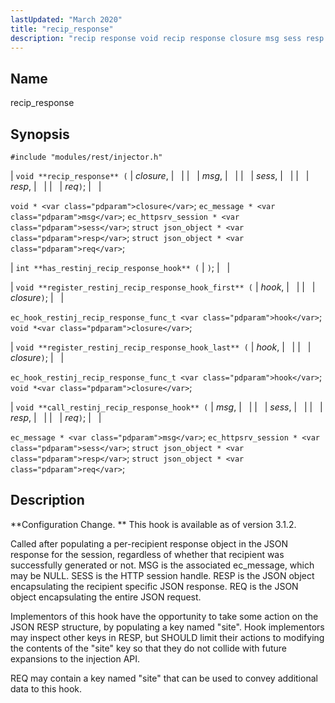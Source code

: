 ```yaml
---
lastUpdated: "March 2020"
title: "recip_response"
description: "recip response void recip response closure msg sess resp req void closure ec message msg ec httpsrv session sess struct json object resp struct json object req int has restinj recip response hook void register restinj recip response hook first hook closure ec hook restinj recip response func t hook..."
---
```


<a name="hooks.restinj.recip_response"></a> 
## Name

recip_response

## Synopsis

`#include "modules/rest/injector.h"`

| `void **recip_response** (` | <var class="pdparam">closure</var>, |   |
|   | <var class="pdparam">msg</var>, |   |
|   | <var class="pdparam">sess</var>, |   |
|   | <var class="pdparam">resp</var>, |   |
|   | <var class="pdparam">req</var>`)`; |   |

`void * <var class="pdparam">closure</var>`;
`ec_message * <var class="pdparam">msg</var>`;
`ec_httpsrv_session * <var class="pdparam">sess</var>`;
`struct json_object * <var class="pdparam">resp</var>`;
`struct json_object * <var class="pdparam">req</var>`;

| `int **has_restinj_recip_response_hook** (` | `)`; |   |

| `void **register_restinj_recip_response_hook_first** (` | <var class="pdparam">hook</var>, |   |
|   | <var class="pdparam">closure</var>`)`; |   |

`ec_hook_restinj_recip_response_func_t <var class="pdparam">hook</var>`;
`void *<var class="pdparam">closure</var>`;

| `void **register_restinj_recip_response_hook_last** (` | <var class="pdparam">hook</var>, |   |
|   | <var class="pdparam">closure</var>`)`; |   |

`ec_hook_restinj_recip_response_func_t <var class="pdparam">hook</var>`;
`void *<var class="pdparam">closure</var>`;

| `void **call_restinj_recip_response_hook** (` | <var class="pdparam">msg</var>, |   |
|   | <var class="pdparam">sess</var>, |   |
|   | <var class="pdparam">resp</var>, |   |
|   | <var class="pdparam">req</var>`)`; |   |

`ec_message * <var class="pdparam">msg</var>`;
`ec_httpsrv_session * <var class="pdparam">sess</var>`;
`struct json_object * <var class="pdparam">resp</var>`;
`struct json_object * <var class="pdparam">req</var>`;<a name="idp45032304"></a> 
## Description

**Configuration Change. ** This hook is available as of version 3.1.2.

Called after populating a per-recipient response object in the JSON response for the session, regardless of whether that recipient was successfully generated or not. MSG is the associated ec_message, which may be NULL. SESS is the HTTP session handle. RESP is the JSON object encapsulating the recipient specific JSON response. REQ is the JSON object encapsulating the entire JSON request.

Implementors of this hook have the opportunity to take some action on the JSON RESP structure, by populating a key named "site". Hook implementors may inspect other keys in RESP, but SHOULD limit their actions to modifying the contents of the "site" key so that they do not collide with future expansions to the injection API.

REQ may contain a key named "site" that can be used to convey additional data to this hook.